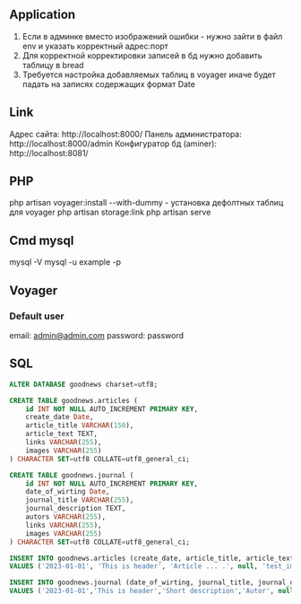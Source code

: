 ## Application
1. Если в админке вместо изображений ошибки - нужно зайти в файл env и указать корректный адрес:порт
2. Для корректной корректировки записей в бд нужно добавить таблицу в bread
3. Требуется настройка добавляемых таблиц в voyager иначе будет падать на записях содержащих формат Date

## Link
 Адрес сайта:                http://localhost:8000/
 Панель администратора:      http://localhost:8000/admin
 Конфигуратор бд (aminer):   http://localhost:8081/ 

## PHP
 php artisan voyager:install --with-dummy    - установка дефолтных таблиц для voyager
 php artisan storage:link
 php artisan serve

## Cmd mysql 
mysql -V
mysql -u example -p

## Voyager
### Default user
 email: admin@admin.com
 password: password

## SQL
```sql
ALTER DATABASE goodnews charset=utf8;

CREATE TABLE goodnews.articles (
	id INT NOT NULL AUTO_INCREMENT PRIMARY KEY,
	create_date Date,
	article_title VARCHAR(150),
	article_text TEXT,
	links VARCHAR(255),
	images VARCHAR(255)
) CHARACTER SET=utf8 COLLATE=utf8_general_ci;

CREATE TABLE goodnews.journal (
	id INT NOT NULL AUTO_INCREMENT PRIMARY KEY,
	date_of_wirting Date,
	journal_title VARCHAR(255),
	journal_description TEXT,
	autors VARCHAR(255),
	links VARCHAR(255),
	images VARCHAR(255)
) CHARACTER SET=utf8 COLLATE=utf8_general_ci;

INSERT INTO goodnews.articles (create_date, article_title, article_text, links, images) 
VALUES ('2023-01-01', 'This is header', 'Article ... .', null, 'test_img1.png');

INSERT INTO goodnews.journal (date_of_wirting, journal_title, journal_description, autors, links, images) 
VALUES ('2023-01-01','This is header','Short description','Autor', null, 'test_img2.png');
```
